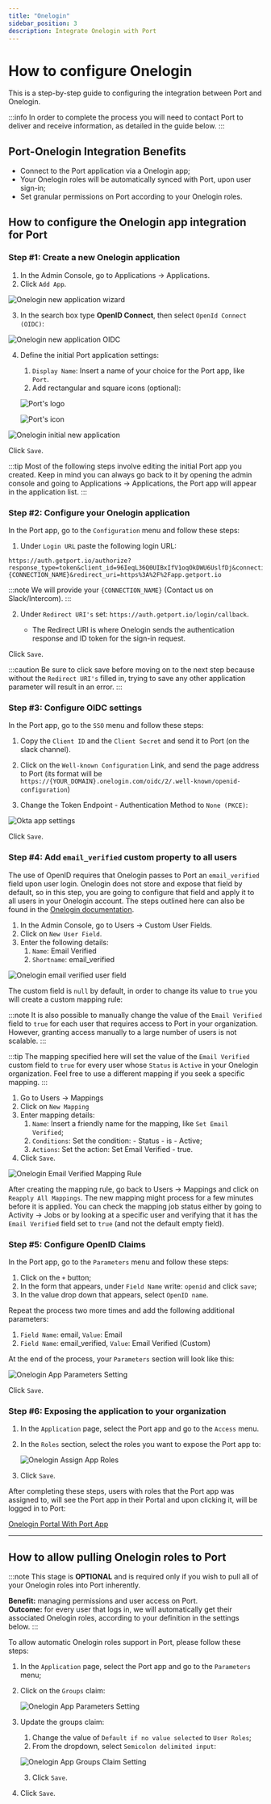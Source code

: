 ```yaml
---
title: "Onelogin"
sidebar_position: 3
description: Integrate Onelogin with Port
---
```


# How to configure Onelogin

This is a step-by-step guide to configuring the integration between Port and Onelogin.

:::info
In order to complete the process you will need to contact Port to deliver and receive information, as detailed in the guide below.
:::

## Port-Onelogin Integration Benefits ​

- Connect to the Port application via a Onelogin app;
- Your Onelogin roles will be automatically synced with Port, upon user sign-in;
- Set granular permissions on Port according to your Onelogin roles.

## How to configure the Onelogin app integration for Port​

### Step #1: Create a new Onelogin application

1. In the Admin Console, go to Applications -> Applications.
2. Click `Add App`.

![Onelogin new application wizard](../../../static/img/sso/onelogin/OneloginCreateApp.png)

3. In the search box type **OpenID Connect**, then select `OpenId Connect (OIDC)`:

![Onelogin new application OIDC](../../../static/img/sso/onelogin/OneloginSelectOidcFromSearch.png)

4. Define the initial Port application settings:

   1. `Display Name`: Insert a name of your choice for the Port app, like `Port`.
   2. Add rectangular and square icons (optional):

   ![Port's logo](../../../static/img/sso/general-assets/PortLogo.png)

   ![Port's icon](../../../static/img/sso/general-assets/PortIcon.png)

![Onelogin initial new application](../../../static/img/sso/onelogin/OneloginInitialApp.png)

Click `Save`.

:::tip
Most of the following steps involve editing the initial Port app you created. Keep in mind you can always go back to it by opening the admin console and going to Applications -> Applications, the Port app will appear in the application list.
:::

### Step #2: Configure your Onelogin application

In the Port app, go to the `Configuration` menu and follow these steps:

1. Under `Login URL` paste the following login URL:

```text showLineNumbers
https://auth.getport.io/authorize?response_type=token&client_id=96IeqL36Q0UIBxIfV1oqOkDWU6UslfDj&connection={CONNECTION_NAME}&redirect_uri=https%3A%2F%2Fapp.getport.io
```

:::note
We will provide your `{CONNECTION_NAME}` (Contact us on Slack/Intercom).
:::

2. Under `Redirect URI's` set: `https://auth.getport.io/login/callback`.

   - The Redirect URI is where Onelogin sends the authentication response and ID token for the sign-in request.

Click `Save`.

:::caution
Be sure to click save before moving on to the next step because without the `Redirect URI's` filled in, trying to save any other application parameter will result in an error.
:::

### Step #3: Configure OIDC settings

In the Port app, go to the `SSO` menu and follow these steps:

1. Copy the `Client ID` and the `Client Secret` and send it to Port (on the slack channel).

2. Click on the `Well-known Configuration` Link, and send the page address to Port (its format will be `https://{YOUR_DOMAIN}.onelogin.com/oidc/2/.well-known/openid-configuration`)

3. Change the Token Endpoint - Authentication Method to `None (PKCE)`:

![Okta app settings](../../../static/img/sso/onelogin/OneloginSSOSetting.png)

Click `Save`.

### Step #4: Add `email_verified` custom property to all users

The use of OpenID requires that Onelogin passes to Port an `email_verified` field upon user login. Onelogin does not store and expose that field by default, so in this step, you are going to configure that field and apply it to all users in your Onelogin account. The steps outlined here can also be found in the [Onelogin documentation](https://developers.onelogin.com/openid-connect/guides/email-verified).

1. In the Admin Console, go to Users -> Custom User Fields.
2. Click on `New User Field`.
3. Enter the following details:
   1. `Name`: Email Verified
   2. `Shortname`: email_verified

![Onelogin email verified user field](../../../static/img/sso/onelogin/OneloginEmailVerifiedUserField.png)

The custom field is `null` by default, in order to change its value to `true` you will create a custom mapping rule:

:::note
It is also possible to manually change the value of the `Email Verified` field to `true` for each user that requires access to Port in your organization. However, granting access manually to a large number of users is not scalable.
:::

:::tip
The mapping specified here will set the value of the `Email Verified` custom field to `true` for every user whose `Status` is `Active` in your Onelogin organization. Feel free to use a different mapping if you seek a specific mapping.
:::

1. Go to Users -> Mappings
2. Click on `New Mapping`
3. Enter mapping details:
   1. `Name`: Insert a friendly name for the mapping, like `Set Email Verified`;
   2. `Conditions`: Set the condition: - Status - is - Active;
   3. `Actions`: Set the action: Set Email Verified - true.
4. Click `Save`.

![Onelogin Email Verified Mapping Rule](../../../static/img/sso/onelogin/OneloginEmailVerifiedMappingRule.png)

After creating the mapping rule, go back to Users -> Mappings and click on `Reapply All Mappings`. The new mapping might process for a few minutes before it is applied. You can check the mapping job status either by going to Activity -> Jobs or by looking at a specific user and verifying that it has the `Email Verified` field set to `true` (and not the default empty field).

### Step #5: Configure OpenID Claims

In the Port app, go to the `Parameters` menu and follow these steps:

1. Click on the `+` button;
2. In the form that appears, under `Field Name` write: `openid` and click `save`;
3. In the value drop down that appears, select `OpenID name`.

Repeat the process two more times and add the following additional parameters:

1. `Field Name`: email, `Value`: Email
2. `Field Name`: email_verified, `Value`: Email Verified (Custom)

At the end of the process, your `Parameters` section will look like this:

![Onelogin App Parameters Setting](../../../static/img/sso/onelogin/OneloginParametersSetting.png)

Click `Save`.

### Step #6: Exposing the application to your organization

1. In the `Application` page, select the Port app and go to the `Access` menu.
2. In the `Roles` section, select the roles you want to expose the Port app to:

   ![Onelogin Assign App Roles](../../../static/img/sso/onelogin/OneloginAssignAppRoles.png)

3. Click `Save`.

After completing these steps, users with roles that the Port app was assigned to, will see the Port app in their Portal and upon clicking it, will be logged in to Port:

[Onelogin Portal With Port App](../../../static/img/sso/onelogin/OneloginPortalWithApp.png)

---

## How to allow pulling Onelogin roles to Port

:::note
This stage is **OPTIONAL** and is required only if you wish to pull all of your Onelogin roles into Port inherently.

**Benefit:** managing permissions and user access on Port.  
**Outcome:** for every user that logs in, we will automatically get their associated Onelogin roles, according to your definition in the settings below.
:::

To allow automatic Onelogin roles support in Port, please follow these steps:

1. In the `Application` page, select the Port app and go to the `Parameters` menu;

2. Click on the `Groups` claim:

   ![Onelogin App Parameters Setting](../../../static/img/sso/onelogin/OneloginParametersSetting.png)

3. Update the groups claim:

   1. Change the value of `Default if no value selected` to `User Roles`;
   2. From the dropdown, select `Semicolon delimited input`:

   ![Onelogin App Groups Claim Setting](../../../static/img/sso/onelogin/OneloginGroupsClaim.png)

   3. Click `Save`.

4. Click `Save`.
